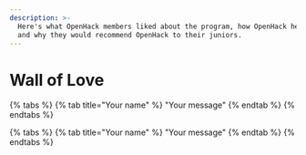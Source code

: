 ```yaml
---
description: >-
  Here's what OpenHack members liked about the program, how OpenHack helped them
  and why they would recommend OpenHack to their juniors.
---
```


# Wall of Love

{% tabs %}
{% tab title="Your name" %}
"Your message"
{% endtab %}
{% endtabs %}

{% tabs %}
{% tab title="Your name" %}
"Your message"
{% endtab %}
{% endtabs %}
